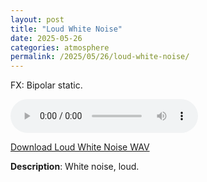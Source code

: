 ```yaml
---
layout: post
title: "Loud White Noise"
date: 2025-05-26
categories: atmosphere
permalink: /2025/05/26/loud-white-noise/
---
```

FX: Bipolar static.

<audio controls>
  <source src="/assets/audio/atmosphere/atmos_Loud White Noise_brumalsaito.wav" type="audio/wav">
  Your browser does not support the audio element.
</audio>
<p><a href="/assets/audio/atmosphere/atmos_Loud White Noise_brumalsaito.wav" download>Download Loud White Noise WAV</a></p>

**Description**: White noise, loud.
